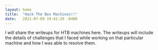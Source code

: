 ```yaml
---
layout: home
title:  "Hack The Box Machines!!"
date:   2021-07-09 19:41:29 -0400
---
```

I will share the writeups for HTB machines here. The writeups will include the details of challenges that I faced while working on that particular machine and how I was able to resolve them.
